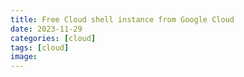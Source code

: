 ```yaml
---
title: Free Cloud shell instance from Google Cloud
date: 2023-11-29
categories: [cloud]
tags: [cloud]
image:
---
```

